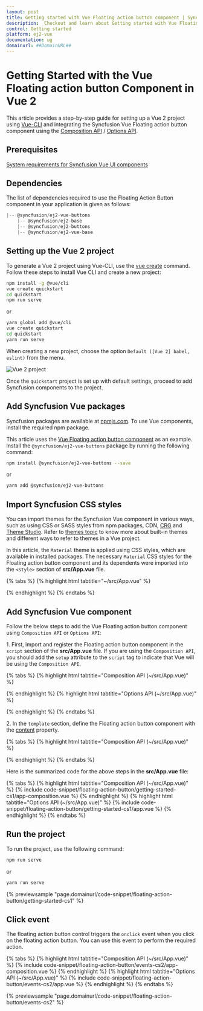 ```yaml
---
layout: post
title: Getting started with Vue Floating action button component | Syncfusion
description:  Checkout and learn about Getting started with Vue Floating action button component of Syncfusion Essential JS 2 and more details.
control: Getting started 
platform: ej2-vue
documentation: ug
domainurl: ##DomainURL##
---
```


# Getting Started with the Vue Floating action button Component in Vue 2

This article provides a step-by-step guide for setting up a Vue 2 project using [Vue-CLI](https://cli.vuejs.org/) and integrating the Syncfusion Vue Floating action button component using the [Composition API](https://vuejs.org/guide/introduction.html#composition-api) / [Options API](https://vuejs.org/guide/introduction.html#options-api).

## Prerequisites

[System requirements for Syncfusion Vue UI components](https://ej2.syncfusion.com/vue/documentation/system-requirements/)

## Dependencies

The list of dependencies required to use the Floating Action Button component in your application is given as follows:

```js
|-- @syncfusion/ej2-vue-buttons
    |-- @syncfusion/ej2-base
    |-- @syncfusion/ej2-buttons
    |-- @syncfusion/ej2-vue-base
```

## Setting up the Vue 2 project

To generate a Vue 2 project using Vue-CLI, use the [vue create](https://cli.vuejs.org/#getting-started) command. Follow these steps to install Vue CLI and create a new project:

```bash
npm install -g @vue/cli
vue create quickstart
cd quickstart
npm run serve
```

or

```bash
yarn global add @vue/cli
vue create quickstart
cd quickstart
yarn run serve
```

When creating a new project, choose the option `Default ([Vue 2] babel, eslint)` from the menu.

![Vue 2 project](../appearance/images/vue2-terminal.png)

Once the `quickstart` project is set up with default settings, proceed to add Syncfusion components to the project.

## Add Syncfusion Vue packages

Syncfusion packages are available at [npmjs.com](https://www.npmjs.com/search?q=ej2-vue). To use Vue components, install the required npm package.

This article uses the [Vue Floating action button component](https://www.syncfusion.com/vue-components/vue-fab) as an example. Install the `@syncfusion/ej2-vue-buttons` package by running the following command:

```bash
npm install @syncfusion/ej2-vue-buttons --save
```
or

```bash
yarn add @syncfusion/ej2-vue-buttons
```

## Import Syncfusion CSS styles

You can import themes for the Syncfusion Vue component in various ways, such as using CSS or SASS styles from npm packages, CDN, [CRG](https://ej2.syncfusion.com/javascript/documentation/common/custom-resource-generator/) and [Theme Studio](https://ej2.syncfusion.com/vue/documentation/appearance/theme-studio/). Refer to [themes topic](https://ej2.syncfusion.com/vue/documentation/appearance/theme/) to know more about built-in themes and different ways to refer to themes in a Vue project.

In this article, the `Material` theme is applied using CSS styles, which are available in installed packages. The necessary `Material` CSS styles for the Floating action button component and its dependents were imported into the `<style>` section of **src/App.vue** file.

{% tabs %}
{% highlight html tabtitle="~/src/App.vue" %}

<style>
@import '../node_modules/@syncfusion/ej2-base/styles/material.css';
@import '../node_modules/@syncfusion/ej2-buttons/styles/material.css';
</style>

{% endhighlight %}
{% endtabs %}

## Add Syncfusion Vue component

Follow the below steps to add the Vue Floating action button component using `Composition API` or `Options API`:

1\. First, import and register the Floating action button component in the `script` section of the **src/App.vue** file. If you are using the `Composition API`, you should add the `setup` attribute to the `script` tag to indicate that Vue will be using the `Composition API`.

{% tabs %}
{% highlight html tabtitle="Composition API (~/src/App.vue)" %}

<script setup>
import { FabComponent as EjsFab } from "@syncfusion/ej2-vue-buttons";
</script>
{% endhighlight %}
{% highlight html tabtitle="Options API (~/src/App.vue)" %}

<script>
import { FabComponent } from "@syncfusion/ej2-vue-buttons";
export default {
    components: {
    'ejs-fab': FabComponent
    }
}
</script>

{% endhighlight %}
{% endtabs %}

2\. In the `template` section, define the Floating action button component with the [content](https://ej2.syncfusion.com/vue/documentation/api/floating-action-button#content) property.

{% tabs %}
{% highlight html tabtitle="Composition API (~/src/App.vue)" %}

<template>
    <div>
        <div id="targetElement" style="position:relative;min-height:350px;border:1px solid;"></div>
        <!-- To render Floating Action Button -->
        <ejs-fab id='fab' content='Add' target='#targetElement'></ejs-fab>
    </div>
</template>

{% endhighlight %}
{% endtabs %}

Here is the summarized code for the above steps in the **src/App.vue** file:

{% tabs %}
{% highlight html tabtitle="Composition API (~/src/App.vue)" %}
{% include code-snippet/floating-action-button/getting-started-cs1/app-composition.vue %}
{% endhighlight %}
{% highlight html tabtitle="Options API (~/src/App.vue)" %}
{% include code-snippet/floating-action-button/getting-started-cs1/app.vue %}
{% endhighlight %}
{% endtabs %}

## Run the project

To run the project, use the following command:

```bash
npm run serve
```

or

```bash
yarn run serve
```
        
{% previewsample "page.domainurl/code-snippet/floating-action-button/getting-started-cs1" %}

## Click event

The floating action button control triggers the `onclick` event when you click on the floating action button. You can use this event to perform the required action.

{% tabs %}
{% highlight html tabtitle="Composition API (~/src/App.vue)" %}
{% include code-snippet/floating-action-button/events-cs2/app-composition.vue %}
{% endhighlight %}
{% highlight html tabtitle="Options API (~/src/App.vue)" %}
{% include code-snippet/floating-action-button/events-cs2/app.vue %}
{% endhighlight %}
{% endtabs %}
        
{% previewsample "page.domainurl/code-snippet/floating-action-button/events-cs2" %}